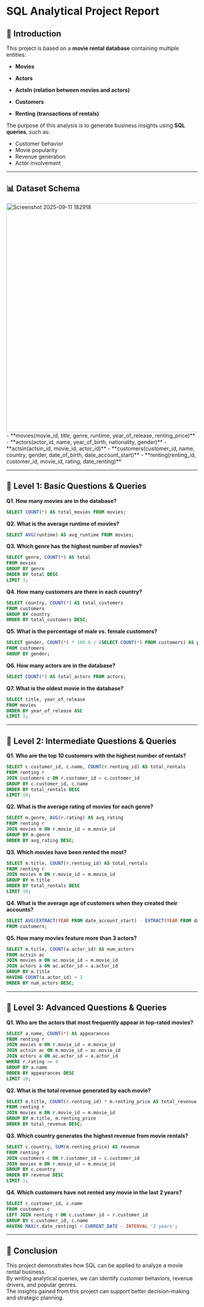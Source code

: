 # SQL Analytical Project Report

## 📌 Introduction
This project is based on a **movie rental database** containing multiple entities:  
- **Movies**  
- **Actors**  

- **ActsIn (relation between movies and actors)**  
- **Customers**  
- **Renting (transactions of rentals)**  

The purpose of this analysis is to generate business insights using **SQL queries**, such as:  
- Customer behavior  
- Movie popularity  
- Revenue generation  
- Actor involvement  

---

## 📊 Dataset Schema
<img width="1770" height="603" alt="Screenshot 2025-09-11 182918" src="https://github.com/user-attachments/assets/85e36ee7-ba9d-438a-b1fc-5f3f9c428437" />
- **movies(movie_id, title, genre, runtime, year_of_release, renting_price)**  
- **actors(actor_id, name, year_of_birth, nationality, gender)**  
- **actsin(actsin_id, movie_id, actor_id)**  
- **customers(customer_id, name, country, gender, date_of_birth, date_account_start)**  
- **renting(renting_id, customer_id, movie_id, rating, date_renting)**  

---

## 🔹 Level 1: Basic Questions & Queries

**Q1. How many movies are in the database?**  
```sql
SELECT COUNT(*) AS total_movies FROM movies;
```

**Q2. What is the average runtime of movies?**  
```sql
SELECT AVG(runtime) AS avg_runtime FROM movies;
```

**Q3. Which genre has the highest number of movies?**  
```sql
SELECT genre, COUNT(*) AS total
FROM movies
GROUP BY genre
ORDER BY total DESC
LIMIT 1;
```

**Q4. How many customers are there in each country?**  
```sql
SELECT country, COUNT(*) AS total_customers
FROM customers
GROUP BY country
ORDER BY total_customers DESC;
```

**Q5. What is the percentage of male vs. female customers?**  
```sql
SELECT gender, COUNT(*) * 100.0 / (SELECT COUNT(*) FROM customers) AS percentage
FROM customers
GROUP BY gender;
```

**Q6. How many actors are in the database?**  
```sql
SELECT COUNT(*) AS total_actors FROM actors;
```

**Q7. What is the oldest movie in the database?**  
```sql
SELECT title, year_of_release
FROM movies
ORDER BY year_of_release ASC
LIMIT 1;
```

---

## 🔹 Level 2: Intermediate Questions & Queries

**Q1. Who are the top 10 customers with the highest number of rentals?**  
```sql
SELECT c.customer_id, c.name, COUNT(r.renting_id) AS total_rentals
FROM renting r
JOIN customers c ON r.customer_id = c.customer_id
GROUP BY c.customer_id, c.name
ORDER BY total_rentals DESC
LIMIT 10;
```

**Q2. What is the average rating of movies for each genre?**  
```sql
SELECT m.genre, AVG(r.rating) AS avg_rating
FROM renting r
JOIN movies m ON r.movie_id = m.movie_id
GROUP BY m.genre
ORDER BY avg_rating DESC;
```

**Q3. Which movies have been rented the most?**  
```sql
SELECT m.title, COUNT(r.renting_id) AS total_rentals
FROM renting r
JOIN movies m ON r.movie_id = m.movie_id
GROUP BY m.title
ORDER BY total_rentals DESC
LIMIT 10;
```

**Q4. What is the average age of customers when they created their accounts?**  
```sql
SELECT AVG(EXTRACT(YEAR FROM date_account_start) - EXTRACT(YEAR FROM date_of_birth)) AS avg_start_age
FROM customers;
```

**Q5. How many movies feature more than 3 actors?**  
```sql
SELECT m.title, COUNT(a.actor_id) AS num_actors
FROM actsin ac
JOIN movies m ON ac.movie_id = m.movie_id
JOIN actors a ON ac.actor_id = a.actor_id
GROUP BY m.title
HAVING COUNT(a.actor_id) > 3
ORDER BY num_actors DESC;
```

---

## 🔹 Level 3: Advanced Questions & Queries

**Q1. Who are the actors that most frequently appear in top-rated movies?**  
```sql
SELECT a.name, COUNT(*) AS appearances
FROM renting r
JOIN movies m ON r.movie_id = m.movie_id
JOIN actsin ac ON m.movie_id = ac.movie_id
JOIN actors a ON ac.actor_id = a.actor_id
WHERE r.rating >= 4
GROUP BY a.name
ORDER BY appearances DESC
LIMIT 10;
```

**Q2. What is the total revenue generated by each movie?**  
```sql
SELECT m.title, COUNT(r.renting_id) * m.renting_price AS total_revenue
FROM renting r
JOIN movies m ON r.movie_id = m.movie_id
GROUP BY m.title, m.renting_price
ORDER BY total_revenue DESC;
```

**Q3. Which country generates the highest revenue from movie rentals?**  
```sql
SELECT c.country, SUM(m.renting_price) AS revenue
FROM renting r
JOIN customers c ON r.customer_id = c.customer_id
JOIN movies m ON r.movie_id = m.movie_id
GROUP BY c.country
ORDER BY revenue DESC
LIMIT 1;
```



**Q4. Which customers have not rented any movie in the last 2 years?**  
```sql
SELECT c.customer_id, c.name
FROM customers c
LEFT JOIN renting r ON c.customer_id = r.customer_id
GROUP BY c.customer_id, c.name
HAVING MAX(r.date_renting) < CURRENT_DATE - INTERVAL '2 years';
```

---

## 📌 Conclusion
This project demonstrates how SQL can be applied to analyze a movie rental business.  
By writing analytical queries, we can identify customer behaviors, revenue drivers, and popular genres.  
The insights gained from this project can support better decision-making and strategic planning.

